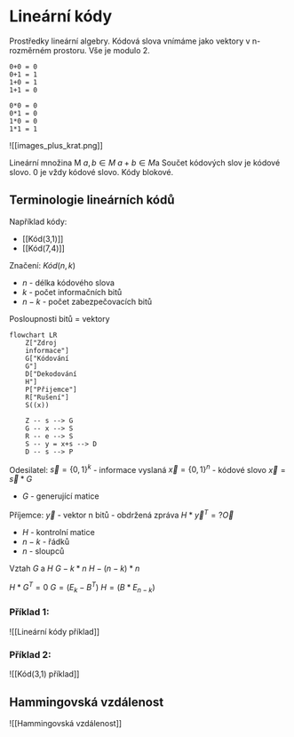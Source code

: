 # Lineární kódy
Prostředky lineární algebry. Kódová slova vnímáme jako vektory v n-rozměrném prostoru. 
Vše je modulo 2.
```
0+0 = 0
0+1 = 1
1+0 = 1
1+1 = 0

0*0 = 0
0*1 = 0
1*0 = 0
1*1 = 1
```

![[images_plus_krat.png]]

Lineární množina M
$a,b \in M$ 
$a+b \in M$a
Součet kódových slov je kódové slovo. 0 je vždy kódové slovo.
Kódy blokové.

## Terminologie lineárních kódů
Například kódy:
- [[Kód(3,1)]]
- [[Kód(7,4)]]

Značení: $Kód(n,k)$
- $n$ - délka kódového slova
- $k$ - počet informačních bitů
- $n-k$ - počet zabezpečovacích bitů

Posloupnosti bitů = vektory


``` mermaid
flowchart LR
	Z["Zdroj 
	informace"] 
	G["Kódování 
	G"] 
	D["Dekodování 
	H"]
	P["Přijemce"] 
	R["Rušení"]
	S((x))
	
	Z -- s --> G
	G -- x --> S
	R -- e --> S
	S -- y = x+s --> D
	D -- s --> P
```

Odesilatel:
$\vec s = \left\{0,1 \right\}^k$ - informace vyslaná
$\vec x = \left\{0,1 \right\}^n$ - kódové slovo
$\vec x = \vec s * G$
- $G$ - generující matice

Příjemce:
$\vec y$ - vektor n bitů - obdržená zpráva 
$H * \vec y^T =? \vec O$
- $H$ - kontrolní matice
-  $n-k$ - řádků
- $n$ - sloupců


Vztah $G$ a $H$
$G - k*n$
$H - (n-k)*n$

$H*G^T = 0$
$G = (E_k - B^T)$
$H = (B*E_{n-k})$

### Příklad 1:
![[Lineární kódy příklad]]
### Příklad 2:
![[Kód(3,1) příklad]]

## Hammingovská vzdálenost
![[Hammingovská vzdálenost]]
